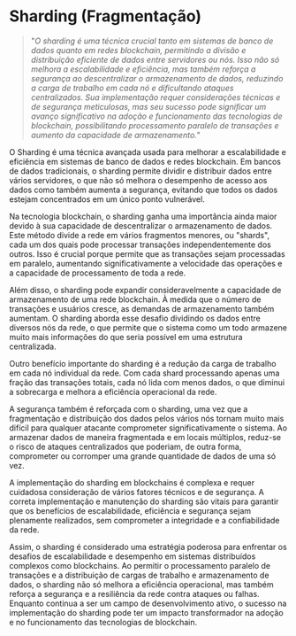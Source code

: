 # Sharding (Fragmentação)

>"*O sharding é uma técnica crucial tanto em sistemas de banco de dados quanto em redes blockchain, permitindo a divisão e distribuição eficiente de dados entre servidores ou nós. Isso não só melhora a escalabilidade e eficiência, mas também reforça a segurança ao descentralizar o armazenamento de dados, reduzindo a carga de trabalho em cada nó e dificultando ataques centralizados. Sua implementação requer considerações técnicas e de segurança meticulosas, mas seu sucesso pode significar um avanço significativo na adoção e funcionamento das tecnologias de blockchain, possibilitando processamento paralelo de transações e aumento da capacidade de armazenamento.*"

O Sharding é uma técnica avançada usada para melhorar a escalabilidade e eficiência em sistemas de banco de dados e redes blockchain. Em bancos de dados tradicionais, o sharding permite dividir e distribuir dados entre vários servidores, o que não só melhora o desempenho de acesso aos dados como também aumenta a segurança, evitando que todos os dados estejam concentrados em um único ponto vulnerável.

Na tecnologia blockchain, o sharding ganha uma importância ainda maior devido à sua capacidade de descentralizar o armazenamento de dados. Este método divide a rede em vários fragmentos menores, ou "shards", cada um dos quais pode processar transações independentemente dos outros. Isso é crucial porque permite que as transações sejam processadas em paralelo, aumentando significativamente a velocidade das operações e a capacidade de processamento de toda a rede.

Além disso, o sharding pode expandir consideravelmente a capacidade de armazenamento de uma rede blockchain. À medida que o número de transações e usuários cresce, as demandas de armazenamento também aumentam. O sharding aborda esse desafio dividindo os dados entre diversos nós da rede, o que permite que o sistema como um todo armazene muito mais informações do que seria possível em uma estrutura centralizada.

Outro benefício importante do sharding é a redução da carga de trabalho em cada nó individual da rede. Com cada shard processando apenas uma fração das transações totais, cada nó lida com menos dados, o que diminui a sobrecarga e melhora a eficiência operacional da rede.

A segurança também é reforçada com o sharding, uma vez que a fragmentação e distribuição dos dados pelos vários nós tornam muito mais difícil para qualquer atacante comprometer significativamente o sistema. Ao armazenar dados de maneira fragmentada e em locais múltiplos, reduz-se o risco de ataques centralizados que poderiam, de outra forma, comprometer ou corromper uma grande quantidade de dados de uma só vez.

A implementação do sharding em blockchains é complexa e requer cuidadosa consideração de vários fatores técnicos e de segurança. A correta implementação e manutenção do sharding são vitais para garantir que os benefícios de escalabilidade, eficiência e segurança sejam plenamente realizados, sem comprometer a integridade e a confiabilidade da rede.

Assim, o sharding é considerado uma estratégia poderosa para enfrentar os desafios de escalabilidade e desempenho em sistemas distribuídos complexos como blockchains. Ao permitir o processamento paralelo de transações e a distribuição de cargas de trabalho e armazenamento de dados, o sharding não só melhora a eficiência operacional, mas também reforça a segurança e a resiliência da rede contra ataques ou falhas. Enquanto continua a ser um campo de desenvolvimento ativo, o sucesso na implementação do sharding pode ter um impacto transformador na adoção e no funcionamento das tecnologias de blockchain.